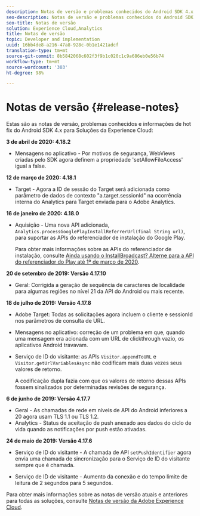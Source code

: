 ```yaml
---
description: Notas de versão e problemas conhecidos do Android SDK 4.x para Soluções da Experience Cloud.
seo-description: Notas de versão e problemas conhecidos do Android SDK 4.x para Soluções da Experience Cloud.
seo-title: Notas de versão
solution: Experience Cloud,Analytics
title: Notas de versão
topic: Developer and implementation
uuid: 16bb4de8-a216-47a8-928c-0b1e1421adcf
translation-type: tm+mt
source-git-commit: 8b5842068c602f3f9b1c020c1c9a686eb0e56b74
workflow-type: tm+mt
source-wordcount: '303'
ht-degree: 98%

---
```



# Notas de versão {#release-notes}

Estas são as notas de versão, problemas conhecidos e informações de hot fix do Android SDK 4.x para Soluções da Experience Cloud:

**3 de abril de 2020: 4.18.2**

* Mensagens no aplicativo - Por motivos de segurança, WebViews criadas pelo SDK agora definem a propriedade &#39;setAllowFileAccess&#39; igual a false.

**12 de março de 2020: 4.18.1**

* Target - Agora a ID de sessão do Target será adicionada como parâmetro de dados de contexto &quot;a.target.sessionId&quot; na ocorrência interna do Analytics para Target enviada para o Adobe Analytics.

**16 de janeiro de 2020: 4.18.0**

* Aquisição - Uma nova API adicionada, `Analytics.processGooglePlayInstallReferrerUrl(final String url)`, para suportar as APIs do referenciador de instalação do Google Play.

   Para obter mais informações sobre as APIs do referenciador de instalação, consulte [Ainda usando o InstallBroadcast? Alterne para a API do referenciador do Play até 1º de março de 2020](https://android-developers.googleblog.com/2019/11/still-using-installbroadcast-switch-to.html).

**20 de setembro de 2019: Versão 4.17.10**

* Geral: Corrigida a geração de sequência de caracteres de localidade para algumas regiões no nível 21 da API do Android ou mais recente.

**18 de julho de 2019: Versão 4.17.8**

* Adobe Target: Todas as solicitações agora incluem o cliente e sessionId nos parâmetros de consulta de URL.
* Mensagens no aplicativo: correção de um problema em que, quando uma mensagem era acionada com um URL de clickthrough vazio, os aplicativos Android travavam.
* Serviço de ID do visitante: as APIs `Visitor.appendToURL` e `Visitor.getUrlVariablesAsync` não codificam mais duas vezes seus valores de retorno.

   A codificação dupla fazia com que os valores de retorno dessas APIs fossem sinalizados por determinadas revisões de segurança.

**6 de junho de 2019: Versão 4.17.7**

* Geral - As chamadas de rede em níveis de API do Android inferiores a 20 agora usam TLS 1.1 ou TLS 1.2.
* Analytics - Status de aceitação de push anexado aos dados do ciclo de vida quando as notificações por push estão ativadas.

**24 de maio de 2019: Versão 4.17.6**

* Serviço de ID do visitante - A
   chamada de API `setPushIdentifier` agora envia uma chamada de sincronização para o Serviço de ID do visitante sempre que é chamada.

* Serviço de ID de visitante - Aumento da conexão e do tempo limite de leitura de 2 segundos para 5 segundos.


Para obter mais informações sobre as notas de versão atuais e anteriores para todas as soluções, consulte [Notas de versão da Adobe Experience Cloud](https://experienceleague.adobe.com/docs/release-notes/experience-cloud/current.html).
